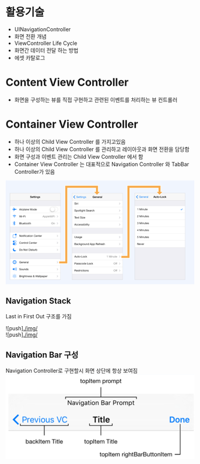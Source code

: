 # 활용기술
- UINavigationController 
- 화면 전환 개념 
- ViewController Life Cycle 
- 화면간 데이터 전달 하는 방법 
- 에셋 카탈로그

# Content View Controller
- 화면을 구성하는 뷰를 직접 구현하고 관련된 이벤트를 처리하는 뷰 컨트롤러

# Container View Controller
- 하나 이상의 Child View Controller 를 가지고있음
- 하나 이상의 Child View Controller 를 관리하고 레이아웃과 화면 전환을 담당함
- 화면 구성과 이벤트 관리는 Child View Controller 에서 함
- Container View Controller 는 대표적으로 Navigation Controller 와 TabBar Controller가 있음

![containerView](./img/containerView.png)

## Navigation Stack
Last in First Out 구조를 가짐<br>

![push][./img/](navigationBarPush.png)<br>
![push][./img/](navigationBarPop.png)

## Navigation Bar 구성
Navigation Controller로 구현할시 화면 상단에 항상 보여짐
![NavigationBar](./img/navigationBar.png)

